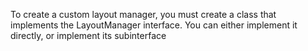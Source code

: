 To create a custom layout manager, you must create a class that implements the LayoutManager interface. You can either implement it directly, or implement its subinterface
